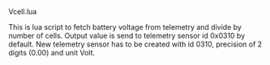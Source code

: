 

Vcell.lua

This is lua script to fetch battery voltage from telemetry and divide by number of cells. 
Output value is send to telemetry sensor id 0x0310 by default. 
New telemetry sensor has to be created with id 0310, precision of 2 digits (0.00) and unit Volt.
